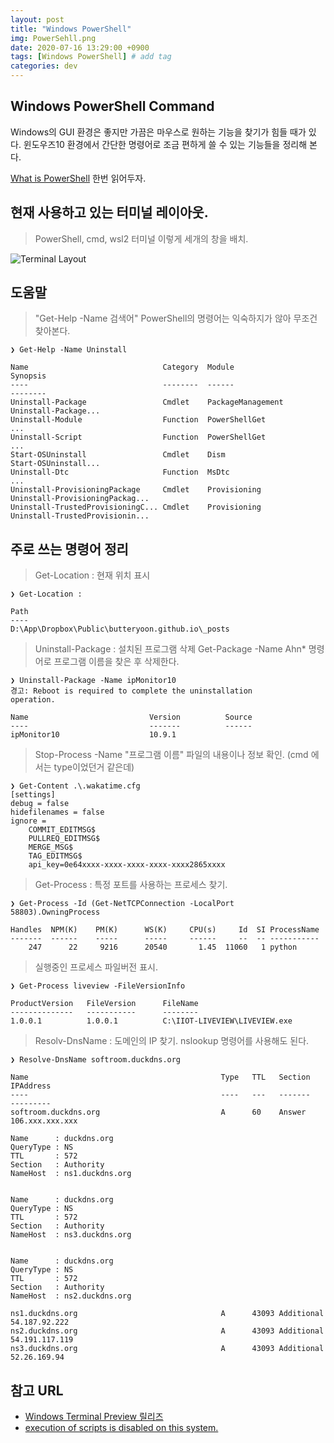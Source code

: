 ```yaml
---
layout: post
title: "Windows PowerShell"
img: PowerSehll.png
date: 2020-07-16 13:29:00 +0900
tags: [Windows PowerShell] # add tag
categories: dev
---
```


## Windows PowerShell Command

Windows의 GUI 환경은 좋지만 가끔은 마우스로 원하는 기능을 찾기가 힘들 때가 있다. 
윈도우즈10 환경에서 간단한 명령어로 조금 편하게 쓸 수 있는 기능들을 정리해 본다. 

[What is PowerShell](https://docs.microsoft.com/ko-kr/powershell/scripting/overview?view=powershell-7) 한번 읽어두자. 

## 현재 사용하고 있는 터미널 레이아웃.  

> PowerShell, cmd, wsl2 터미널 이렇게 세개의 창을 배치. 

![Terminal Layout]({{site.bashurl}}/assets/img/Terminal_Layout.png)
 
## 도움말 

> "Get-Help -Name 검색어" 
> PowerShell의 명령어는 익숙하지가 않아 무조건 찾아본다. 

``` 
❯ Get-Help -Name Uninstall

Name                              Category  Module                    Synopsis
----                              --------  ------                    --------
Uninstall-Package                 Cmdlet    PackageManagement         Uninstall-Package...
Uninstall-Module                  Function  PowerShellGet             ...
Uninstall-Script                  Function  PowerShellGet             ...
Start-OSUninstall                 Cmdlet    Dism                      Start-OSUninstall...
Uninstall-Dtc                     Function  MsDtc                     ...
Uninstall-ProvisioningPackage     Cmdlet    Provisioning              Uninstall-ProvisioningPackag...
Uninstall-TrustedProvisioningC... Cmdlet    Provisioning              Uninstall-TrustedProvisionin...
```

## 주로 쓰는 명령어 정리 

> Get-Location : 현재 위치 표시

```
❯ Get-Location :

Path
----
D:\App\Dropbox\Public\butteryoon.github.io\_posts
```

> Uninstall-Package : 설치된 프로그램 삭제 
> Get-Package -Name Ahn* 명령어로 프로그램 이름을 찾은 후 삭제한다.

```
❯ Uninstall-Package -Name ipMonitor10
경고: Reboot is required to complete the uninstallation
operation.

Name                           Version          Source
----                           -------          ------
ipMonitor10                    10.9.1
```

> Stop-Process -Name "프로그램 이름"
> 파일의 내용이나 정보 확인. (cmd 에서는 type이었던거 같은데)

```
❯ Get-Content .\.wakatime.cfg
[settings]
debug = false
hidefilenames = false
ignore =
    COMMIT_EDITMSG$
    PULLREQ_EDITMSG$
    MERGE_MSG$
    TAG_EDITMSG$
    api_key=0e64xxxx-xxxx-xxxx-xxxx-xxxx2865xxxx
```

> Get-Process : 특정 포트를 사용하는 프로세스 찾기. 

```
❯ Get-Process -Id (Get-NetTCPConnection -LocalPort 58803).OwningProcess

Handles  NPM(K)    PM(K)      WS(K)     CPU(s)     Id  SI ProcessName
-------  ------    -----      -----     ------     --  -- -----------
    247      22     9216      20540       1.45  11060   1 python
```

> 실행중인 프로세스 파일버전 표시. 

```
❯ Get-Process liveview -FileVersionInfo

ProductVersion   FileVersion      FileName
--------------   -----------      --------
1.0.0.1          1.0.0.1          C:\IIOT-LIVEVIEW\LIVEVIEW.exe
```

> Resolv-DnsName : 도메인의 IP 찾기. 
> nslookup 명령어를 사용해도 된다. 

```
❯ Resolve-DnsName softroom.duckdns.org

Name                                           Type   TTL   Section    IPAddress
----                                           ----   ---   -------    ---------
softroom.duckdns.org                           A      60    Answer     106.xxx.xxx.xxx

Name      : duckdns.org
QueryType : NS
TTL       : 572
Section   : Authority
NameHost  : ns1.duckdns.org


Name      : duckdns.org
QueryType : NS
TTL       : 572
Section   : Authority
NameHost  : ns3.duckdns.org


Name      : duckdns.org
QueryType : NS
TTL       : 572
Section   : Authority
NameHost  : ns2.duckdns.org

ns1.duckdns.org                                A      43093 Additional 54.187.92.222
ns2.duckdns.org                                A      43093 Additional 54.191.117.119
ns3.duckdns.org                                A      43093 Additional 52.26.169.94
```

## 참고 URL
-  [Windows Terminal Preview 릴리즈](https://www.lesstif.com/pages/viewpage.action?pageId=71401723)
-  [execution of scripts is disabled on this system.](https://www.hahwul.com/2017/08/powershell-execution-of-scripts-is.html)